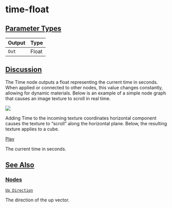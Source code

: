# time-float


[Parameter Types](/documentation/shadergraph/application/time-(float)#Parameter-Types)
--------------------------------------------------------------------------------------

| Output | Type |
| --- | --- |
| `Out` | Float |

[Discussion](/documentation/shadergraph/application/time-(float)#Discussion)
----------------------------------------------------------------------------

 The Time node outputs a float representing the current time in seconds. When applied or connected to other nodes, this value changes constantly, allowing for dynamic materials. Below is an example of a simple node graph that causes an image texture to scroll in real time.
 

![](https://docs-assets.developer.apple.com/published/cff64c2ca64dd8e94442e51f2b648d9f/TimeGraph.png)

 Adding Time to the incoming texture coordinates horizontal component causes the texture to “scroll” along the horizontal plane. Below, the resulting texture applies to a cube.
 

[Play](#)

 The current time in seconds.

[See Also](/documentation/shadergraph/application/time-(float)#see-also)
------------------------------------------------------------------------

### [Nodes](/documentation/shadergraph/application/time-(float)#nodes)

[`Up Direction`](/documentation/shadergraph/application/up-direction)

 The direction of the up vector.
 

